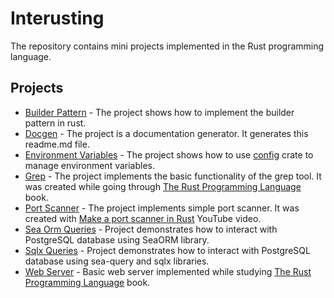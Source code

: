# Interusting

The repository contains mini projects implemented in the Rust programming language.

## Projects

- [Builder Pattern](/builder-pattern) - The project shows how to implement the builder pattern in rust.
- [Docgen](/docgen) - The project is a documentation generator. It generates this readme.md file.
- [Environment Variables](/environment-variables) - The project shows how to use [config](https://docs.rs/config/latest/config/) crate to manage environment variables.
- [Grep](/grep) - The project implements the basic functionality of the grep tool. It was created while going through [The Rust Programming Language](https://doc.rust-lang.org/book/ch12-00-an-io-project.html) book.
- [Port Scanner](/port-scanner) - The project implements simple port scanner. It was created with [Make a port scanner in Rust](https://www.youtube.com/watch?v=J3C6sNK2wnk) YouTube video.
- [Sea Orm Queries](/sea-orm-queries) - Project demonstrates how to interact with PostgreSQL database using SeaORM library.
- [Sqlx Queries](/sqlx-queries) - Project demonstrates how to interact with PostgreSQL database using sea-query and sqlx libraries.
- [Web Server](/web-server) - Basic web server implemented while studying [The Rust Programming Language](https://doc.rust-lang.org/book/ch12-00-an-io-project.html) book.
